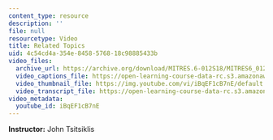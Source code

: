 ```yaml
---
content_type: resource
description: ''
file: null
resourcetype: Video
title: Related Topics
uid: 4c54cd4a-354e-8458-5768-18c98885433b
video_files:
  archive_url: https://archive.org/download/MITRES.6-012S18/MITRES6_012S18_L18-08_300k.mp4
  video_captions_file: https://open-learning-course-data-rc.s3.amazonaws.com/res-6-012-introduction-to-probability-spring-2018/241107cfde7856c8b04b3677369c0713_iBqEF1cB7nE.vtt
  video_thumbnail_file: https://img.youtube.com/vi/iBqEF1cB7nE/default.jpg
  video_transcript_file: https://open-learning-course-data-rc.s3.amazonaws.com/res-6-012-introduction-to-probability-spring-2018/8d8a40f319889070ac216c53414ceabc_iBqEF1cB7nE.pdf
video_metadata:
  youtube_id: iBqEF1cB7nE
---
```


**Instructor:** John Tsitsiklis
